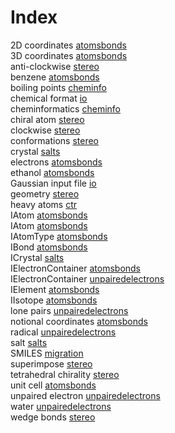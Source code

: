 # Index


2D coordinates [atomsbonds](atomsbonds.md#tp6)<br />
3D coordinates [atomsbonds](atomsbonds.md#tp7)<br />
anti-clockwise [stereo](stereo.md#tp8)<br />
benzene [atomsbonds](atomsbonds.md#tp13)<br />
boiling points [cheminfo](cheminfo.md#tp2)<br />
chemical format [io](io.md#tp1)<br />
cheminformatics [cheminfo](cheminfo.md#tp1)<br />
chiral atom [stereo](stereo.md#tp6)<br />
clockwise [stereo](stereo.md#tp7)<br />
conformations [stereo](stereo.md#tp2)<br />
crystal [salts](salts.md#tp2)<br />
electrons [atomsbonds](atomsbonds.md#tp14)<br />
ethanol [atomsbonds](atomsbonds.md#tp12)<br />
Gaussian input file [io](io.md#tp2)<br />
geometry [stereo](stereo.md#tp1)<br />
heavy atoms [ctr](ctr.md#tp1)<br />
IAtom [atomsbonds](atomsbonds.md#tp1)<br />
IAtom [atomsbonds](atomsbonds.md#tp2)<br />
IAtomType [atomsbonds](atomsbonds.md#tp5)<br />
IBond [atomsbonds](atomsbonds.md#tp10)<br />
ICrystal [salts](salts.md#tp3)<br />
IElectronContainer [atomsbonds](atomsbonds.md#tp11)<br />
IElectronContainer [unpairedelectrons](unpairedelectrons.md#tp1)<br />
IElement [atomsbonds](atomsbonds.md#tp3)<br />
IIsotope [atomsbonds](atomsbonds.md#tp4)<br />
lone pairs [unpairedelectrons](unpairedelectrons.md#tp2)<br />
notional coordinates [atomsbonds](atomsbonds.md#tp9)<br />
radical [unpairedelectrons](unpairedelectrons.md#tp5)<br />
salt [salts](salts.md#tp1)<br />
SMILES [migration](migration.md#tp1)<br />
superimpose [stereo](stereo.md#tp3)<br />
tetrahedral chirality [stereo](stereo.md#tp5)<br />
unit cell [atomsbonds](atomsbonds.md#tp8)<br />
unpaired electron [unpairedelectrons](unpairedelectrons.md#tp4)<br />
water [unpairedelectrons](unpairedelectrons.md#tp3)<br />
wedge bonds [stereo](stereo.md#tp4)<br />
